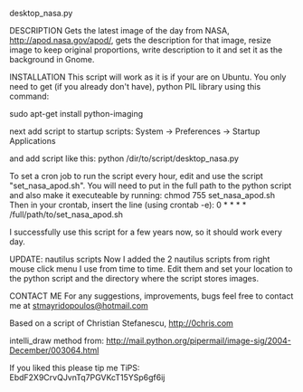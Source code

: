desktop_nasa.py

DESCRIPTION
Gets the latest image of the day from NASA, http://apod.nasa.gov/apod/,
gets the description for that image, resize image to keep original proportions, write description to it
and set it as the background in Gnome.

INSTALLATION
This script will work as it is if your are on Ubuntu.
You only need to get (if you already don't have), python PIL library using this command:

sudo apt-get install python-imaging

next add script to startup scripts:
System -> Preferences -> Startup Applications

and add script like this:
python /dir/to/script/desktop_nasa.py

To set a cron job to run the script every hour, edit and use the script "set_nasa_apod.sh". You will need to put in the full path to the python script and also make it executeable by running:
chmod 755 set_nasa_apod.sh
Then in your crontab, insert the line (using crontab -e):
0 * * * * /full/path/to/set_nasa_apod.sh

I successfully use this script for a few years now, so it should work every day.

UPDATE: nautilus scripts
Now I added the 2 nautilus scripts from right mouse click menu I use from time to time. Edit them and set your location to the python script and the directory where the script stores images.

CONTACT ME
For any suggestions, improvements, bugs feel free to contact me at
stmayridopoulos@hotmail.com

Based on a script of Christian Stefanescu, http://0chris.com

intelli_draw method from:
http://mail.python.org/pipermail/image-sig/2004-December/003064.html


If you liked this please tip me
TiPS: EbdF2X9CrvQJvnTq7PGVKcT15YSp6gf6ij
